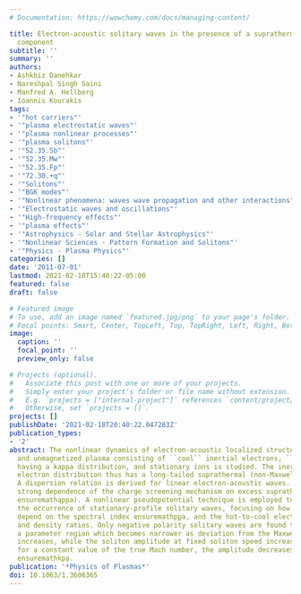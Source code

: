 ```yaml
---
# Documentation: https://wowchemy.com/docs/managing-content/

title: Electron-acoustic solitary waves in the presence of a suprathermal electron
  component
subtitle: ''
summary: ''
authors:
- Ashkbiz Danehkar
- Nareshpal Singh Saini
- Manfred A. Hellberg
- Ioannis Kourakis
tags:
- '"hot carriers"'
- '"plasma electrostatic waves"'
- '"plasma nonlinear processes"'
- '"plasma solitons"'
- '"52.35.Sb"'
- '"52.35.Mw"'
- '"52.35.Fp"'
- '"72.30.+q"'
- '"Solitons"'
- '"BGK modes"'
- '"Nonlinear phenomena: waves wave propagation and other interactions"'
- '"Electrostatic waves and oscillations"'
- '"High-frequency effects"'
- '"plasma effects"'
- '"Astrophysics - Solar and Stellar Astrophysics"'
- '"Nonlinear Sciences - Pattern Formation and Solitons"'
- '"Physics - Plasma Physics"'
categories: []
date: '2011-07-01'
lastmod: 2021-02-18T15:40:22-05:00
featured: false
draft: false

# Featured image
# To use, add an image named `featured.jpg/png` to your page's folder.
# Focal points: Smart, Center, TopLeft, Top, TopRight, Left, Right, BottomLeft, Bottom, BottomRight.
image:
  caption: ''
  focal_point: ''
  preview_only: false

# Projects (optional).
#   Associate this post with one or more of your projects.
#   Simply enter your project's folder or file name without extension.
#   E.g. `projects = ["internal-project"]` references `content/project/deep-learning/index.md`.
#   Otherwise, set `projects = []`.
projects: []
publishDate: '2021-02-18T20:40:22.047283Z'
publication_types:
- '2'
abstract: The nonlinear dynamics of electron-acoustic localized structures in a collisionless
  and unmagnetized plasma consisting of ``cool`` inertial electrons, ``hot'' electrons
  having a kappa distribution, and stationary ions is studied. The inertialess hot
  electron distribution thus has a long-tailed suprathermal (non-Maxwellian) form.
  A dispersion relation is derived for linear electron-acoustic waves. They show a
  strong dependence of the charge screening mechanism on excess suprathermality (through
  ensuremathąppa). A nonlinear pseudopotential technique is employed to investigate
  the occurrence of stationary-profile solitary waves, focusing on how their characteristics
  depend on the spectral index ensuremathp̨pa, and the hot-to-cool electron temperature
  and density ratios. Only negative polarity solitary waves are found to exist, in
  a parameter region which becomes narrower as deviation from the Maxwellian (suprathermality)
  increases, while the soliton amplitude at fixed soliton speed increases. However,
  for a constant value of the true Mach number, the amplitude decreases for decreasing
  ensuremathkp̨a.
publication: '*Physics of Plasmas*'
doi: 10.1063/1.3606365
---
```

